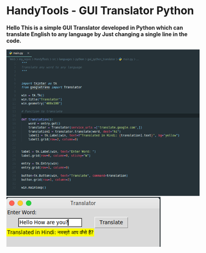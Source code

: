 # HandyTools - GUI Translator Python

**Hello This is a simple GUI Translator developed in Python which can translate English to any language by Just changing a single line in the code.**

![Code](HandyTools_GUI_translator_0.png)
![Demo](HandyTools_GUI_translator_1.png)